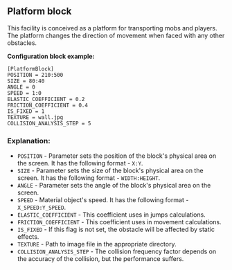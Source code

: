  ## Platform block

 This facility is conceived as a platform for transporting mobs and players.  
 The platform changes the direction of movement when faced with any other obstacles.

 **Configuration block example:**

    [PlatformBlock]
    POSITION = 210:500
    SIZE = 80:40
    ANGLE = 0
    SPEED = 1:0
    ELASTIC_COEFFICIENT = 0.2
    FRICTION_COEFFICIENT = 0.4
    IS_FIXED = 1
    TEXTURE = wall.jpg
    COLLISION_ANALYSIS_STEP = 5

 ### Explanation:

 * `POSITION` - Parameter sets the position of the block's physical area on the screen. It has the following format - `X:Y`.
 * `SIZE` - Parameter sets the size of the block's physical area on the screen. It has the following format - `WIDTH:HEIGHT`.
 * `ANGLE` - Parameter sets the angle of the block's physical area on the screen. 
 * `SPEED` - Material object's speed. It has the following format - `X_SPEED:Y_SPEED`.
 * `ELASTIC_COEFFICIENT` - This coefficient uses in jumps calculations.
 * `FRICTION_COEFFICIENT` - This coefficient uses in movement calculations.
 * `IS_FIXED` - If this flag is not set, the obstacle will be affected by static effects.
 * `TEXTURE` - Path to image file in the appropriate directory.
 * `COLLISION_ANALYSIS_STEP` - The collision frequency factor depends on the accuracy of the collision, but the performance suffers.